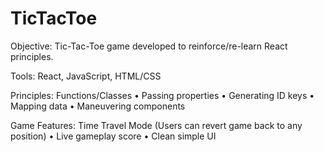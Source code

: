 # TicTacToe
Objective: Tic-Tac-Toe game developed to reinforce/re-learn React principles.

Tools: React, JavaScript, HTML/CSS

Principles:
  Functions/Classes
•	Passing properties
•	Generating ID keys
•	Mapping data
•	Maneuvering components

Game Features:
	Time Travel Mode (Users can revert game back to any position)
•	Live gameplay score
•	Clean simple UI
